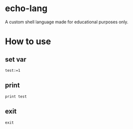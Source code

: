 # echo-lang
A custom shell language made for educational purposes only.
# How to use
## set var
```
test:=1
```
## print
```
print test
```
## exit
```
exit
```
